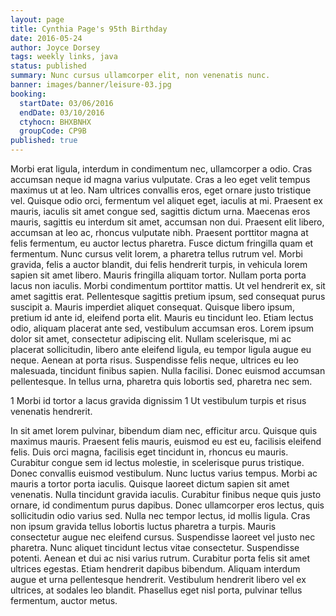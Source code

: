 ```yaml
---
layout: page
title: Cynthia Page's 95th Birthday
date: 2016-05-24
author: Joyce Dorsey
tags: weekly links, java
status: published
summary: Nunc cursus ullamcorper elit, non venenatis nunc.
banner: images/banner/leisure-03.jpg
booking:
  startDate: 03/06/2016
  endDate: 03/10/2016
  ctyhocn: BHXBNHX
  groupCode: CP9B
published: true
---
```

Morbi erat ligula, interdum in condimentum nec, ullamcorper a odio. Cras accumsan neque id magna varius vulputate. Cras a leo eget velit tempus maximus ut at leo. Nam ultrices convallis eros, eget ornare justo tristique vel. Quisque odio orci, fermentum vel aliquet eget, iaculis at mi. Praesent ex mauris, iaculis sit amet congue sed, sagittis dictum urna. Maecenas eros mauris, sagittis eu interdum sit amet, accumsan non dui. Praesent elit libero, accumsan at leo ac, rhoncus vulputate nibh. Praesent porttitor magna at felis fermentum, eu auctor lectus pharetra. Fusce dictum fringilla quam et fermentum. Nunc cursus velit lorem, a pharetra tellus rutrum vel. Morbi gravida, felis a auctor blandit, dui felis hendrerit turpis, in vehicula lorem sapien sit amet libero. Mauris fringilla aliquam tortor. Nullam porta porta lacus non iaculis. Morbi condimentum porttitor mattis. Ut vel hendrerit ex, sit amet sagittis erat.
Pellentesque sagittis pretium ipsum, sed consequat purus suscipit a. Mauris imperdiet aliquet consequat. Quisque libero ipsum, pretium id ante id, eleifend porta elit. Mauris eu tincidunt leo. Etiam lectus odio, aliquam placerat ante sed, vestibulum accumsan eros. Lorem ipsum dolor sit amet, consectetur adipiscing elit. Nullam scelerisque, mi ac placerat sollicitudin, libero ante eleifend ligula, eu tempor ligula augue eu neque. Aenean at porta risus. Suspendisse felis neque, ultrices eu leo malesuada, tincidunt finibus sapien. Nulla facilisi. Donec euismod accumsan pellentesque. In tellus urna, pharetra quis lobortis sed, pharetra nec sem.

1 Morbi id tortor a lacus gravida dignissim
1 Ut vestibulum turpis et risus venenatis hendrerit.

In sit amet lorem pulvinar, bibendum diam nec, efficitur arcu. Quisque quis maximus mauris. Praesent felis mauris, euismod eu est eu, facilisis eleifend felis. Duis orci magna, facilisis eget tincidunt in, rhoncus eu mauris. Curabitur congue sem id lectus molestie, in scelerisque purus tristique. Donec convallis euismod vestibulum. Nunc luctus varius tempus. Morbi ac mauris a tortor porta iaculis. Quisque laoreet dictum sapien sit amet venenatis. Nulla tincidunt gravida iaculis. Curabitur finibus neque quis justo ornare, id condimentum purus dapibus. Donec ullamcorper eros lectus, quis sollicitudin odio varius sed.
Nulla nec tempor lectus, id mollis ligula. Cras non ipsum gravida tellus lobortis luctus pharetra a turpis. Mauris consectetur augue nec eleifend cursus. Suspendisse laoreet vel justo nec pharetra. Nunc aliquet tincidunt lectus vitae consectetur. Suspendisse potenti. Aenean et dui ac nisi varius rutrum. Curabitur porta felis sit amet ultrices egestas. Etiam hendrerit dapibus bibendum. Aliquam interdum augue et urna pellentesque hendrerit. Vestibulum hendrerit libero vel ex ultrices, at sodales leo blandit. Phasellus eget nisl porta, pulvinar tellus fermentum, auctor metus.
